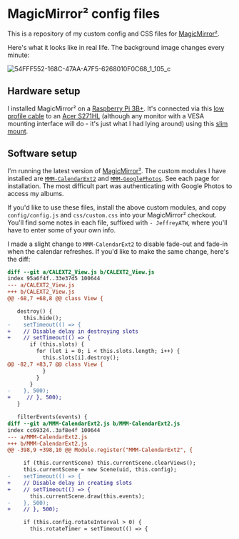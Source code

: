 # MagicMirror² config files

This is a repository of my custom config and CSS files for [MagicMirror²](https://github.com/MichMich/MagicMirror).

Here's what it looks like in real life. The background image changes every minute:

![54FFF552-168C-47AA-A7F5-6268010F0C68_1_105_c](https://user-images.githubusercontent.com/266170/177386446-ffdcddcf-0b28-422f-8434-16699e846f32.jpeg)

## Hardware setup

I installed MagicMirror² on a [Raspberry Pi 3B+](https://www.raspberrypi.com/products/raspberry-pi-3-model-b-plus/). It's connected via this [low profile cable](https://www.amazon.com/gp/product/B07RL574BB) to an [Acer S271HL](https://g.co/kgs/Ay74Qs) (although any monitor with a VESA mounting interface will do - it's just what I had lying around) using this [slim mount](https://www.amazon.com/gp/product/B00QOQAHNE).

## Software setup

I'm running the latest version of [MagicMirror²](https://github.com/MichMich/MagicMirror). The custom modules I have installed are [`MMM-CalendarExt2`](https://github.com/MMM-CalendarExt2/MMM-CalendarExt2) and [`MMM-GooglePhotos`](https://github.com/aneaville/MMM-GooglePhotos). See each page for installation. The most difficult part was authenticating with Google Photos to access my albums.

If you'd like to use these files, install the above custom modules, and copy `config/config.js` and `css/custom.css` into your MagicMirror² checkout. You'll find some notes in each file, suffixed with `- JeffreyATW`, where you'll have to enter some of your own info.

I made a slight change to `MMM-CalendarExt2` to disable fade-out and fade-in when the calendar refreshes. If you'd like to make the same change, here's the diff:

```diff
diff --git a/CALEXT2_View.js b/CALEXT2_View.js
index 95a6f4f..33e37d5 100644
--- a/CALEXT2_View.js
+++ b/CALEXT2_View.js
@@ -68,7 +68,8 @@ class View {

   destroy() {
     this.hide();
-    setTimeout(() => {
+    // Disable delay in destroying slots
+    // setTimeout(() => {
       if (this.slots) {
         for (let i = 0; i < this.slots.length; i++) {
           this.slots[i].destroy();
@@ -82,7 +83,7 @@ class View {
           }
         }
       }
-    }, 500);
+     // }, 500);
   }

   filterEvents(events) {
diff --git a/MMM-CalendarExt2.js b/MMM-CalendarExt2.js
index cc69324..3af8e4f 100644
--- a/MMM-CalendarExt2.js
+++ b/MMM-CalendarExt2.js
@@ -398,9 +398,10 @@ Module.register("MMM-CalendarExt2", {

     if (this.currentScene) this.currentScene.clearViews();
     this.currentScene = new Scene(uid, this.config);
-    setTimeout(() => {
+    // Disable delay in creating slots
+    // setTimeout(() => {
       this.currentScene.draw(this.events);
-    }, 500);
+    // }, 500);

     if (this.config.rotateInterval > 0) {
       this.rotateTimer = setTimeout(() => {
```
